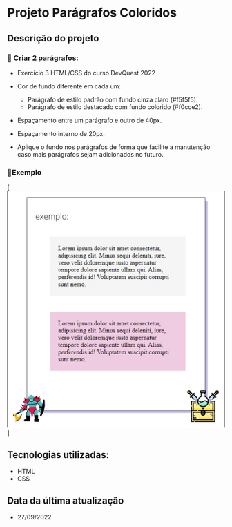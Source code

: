  # Projeto Parágrafos Coloridos

## Descrição do projeto

### 📍 Criar 2 parágrafos:
- Exercício 3 HTML/CSS do curso DevQuest 2022 
- Cor de fundo diferente em cada um:
    - Parágrafo de estilo padrão com fundo cinza claro (#f5f5f5).
    - Parágrafo de estilo destacado com fundo colorido (#f0cce2).

- Espaçamento entre um parágrafo e outro de 40px.

- Espaçamento interno de 20px.

- Aplique o fundo nos parágrafos de forma que facilite a manutenção caso mais parágrafos sejam adicionados no futuro.

### 📍Exemplo
[<img src="./exemplo.jpg">]

## Tecnologias utilizadas:
- HTML
- CSS

## Data da última atualização

- 27/09/2022